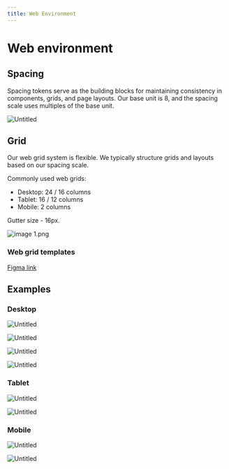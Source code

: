 ```yaml
---
title: Web Environment
---
```


# Web environment

## Spacing

Spacing tokens serve as the building blocks for maintaining consistency in components, grids, and page layouts. Our base unit is 8, and the spacing scale uses multiples of the base unit.

![Untitled](/Untitled.png)

## Grid

Our web grid system is flexible. We typically structure grids and layouts based on our spacing scale.

Commonly used web grids:

- Desktop: 24 / 16 columns
- Tablet: 16 / 12 columns
- Mobile: 2 columns

Gutter size - 16px.

![image 1.png](/image_1.png)

### Web grid templates

[Figma link](https://www.figma.com/file/qH2d0UtCAcrcn23or1WgfB/Logos-templates?type=design&node-id=215%3A8&mode=design&t=0bOCaBBwhofQKq0c-1)

## Examples

### **Desktop**

![Untitled](/Untitled-1.png)

![Untitled](/Untitled-2.png)

![Untitled](/Untitled-3.png)

![Untitled](/Untitled-4.png)

### **Tablet**

![Untitled](/Untitled-5.png)

![Untitled](/Untitled-6.png)

### **Mobile**

![Untitled](/Untitled-7.png)

![Untitled](/Untitled-8.png)